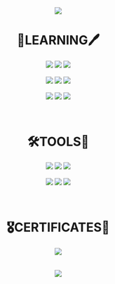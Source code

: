 <div align="center">
<img src="https://capsule-render.vercel.app/api?type=waving&color=timeGradient&height=300&section=header&text=Minseok%20Kang&fontSize=90&animation=fadeIn" />
<br>
<h1>📖LEARNING🖊️</h1>
<img src="https://img.shields.io/badge/C-A8B9CC?style=for-the-badge&logo=C&logoColor=white">
<img src="https://img.shields.io/badge/Python-3776AB?style=for-the-badge&logo=Python&logoColor=white">
<img src="https://img.shields.io/badge/Java-007396?style=for-the-badge&logo=OpenJDK&logoColor=white"/>
<br><br>
<img src="https://img.shields.io/badge/HTML5-E34F26?style=for-the-badge&logo=HTML5&logoColor=white">
<img src="https://img.shields.io/badge/CSS3-1572B6?style=for-the-badge&logo=CSS3&logoColor=white">
<img src="https://img.shields.io/badge/JavaScript-F7DF1E?style=for-the-badge&logo=JavaScript&logoColor=white">
<br><br>
<img src="https://img.shields.io/badge/Git-F05032?style=for-the-badge&logo=Git&logoColor=white">
<img src="https://img.shields.io/badge/Network-48AEF0?style=for-the-badge&logoColor=white">
<img src="https://img.shields.io/badge/Oracle-F80000?style=for-the-badge&logo=Oracle&logoColor=white">
<br><br><br>
<h1>🛠️TOOLS🧰</h1>
<img src="https://img.shields.io/badge/VSCode-007ACC?style=for-the-badge&logo=Visual Studio Code&logoColor=white">
<img src="https://img.shields.io/badge/PyCharm-000000?style=for-the-badge&logo=PyCharm&logoColor=white">
<img src="https://img.shields.io/badge/Eclipse-2C2255?style=for-the-badge&logo=Eclipse IDE&logoColor=white">
<br><br>
<img src="https://img.shields.io/badge/Unity-FFFFFF?style=for-the-badge&logo=Unity&logoColor=black">
<img src="https://img.shields.io/badge/Illustrator-FF9A00?style=for-the-badge&logo=Adobe Illustrator&logoColor=white">
<img src="https://img.shields.io/badge/Photoshop-31A8FF?style=for-the-badge&logo=Adobe Photoshop&logoColor=white">
<br><br><br>
<h1>🎖️CERTIFICATES📄</h1>
<img src="https://img.shields.io/badge/SQLD-0099E5?style=for-the-badge&logoColor=white">
<br><br><br>
<img src="https://capsule-render.vercel.app/api?type=waving&color=timeGradient&height=300&section=footer&text=Thank%20You&fontSize=70&animation=fadeIn" />
<div>
